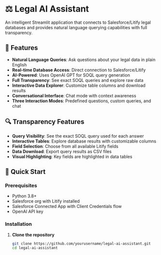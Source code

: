 # ⚖️ Legal AI Assistant

An intelligent Streamlit application that connects to Salesforce/Litify legal databases and provides natural language querying capabilities with full transparency.

## 🌟 Features

- **Natural Language Queries**: Ask questions about your legal data in plain English
- **Real-time Database Access**: Direct connection to Salesforce/Litify
- **AI-Powered**: Uses OpenAI GPT for SOQL query generation
- **Full Transparency**: See exact SOQL queries and explore raw data
- **Interactive Data Explorer**: Customize table columns and download results
- **Conversational Interface**: Chat mode with context awareness
- **Three Interaction Modes**: Predefined questions, custom queries, and chat

## 🔍 Transparency Features

- **Query Visibility**: See the exact SOQL query used for each answer
- **Interactive Tables**: Explore database results with customizable columns
- **Field Selection**: Choose from all available Litify fields
- **Data Download**: Export query results as CSV files
- **Visual Highlighting**: Key fields are highlighted in data tables

## 🚀 Quick Start

### Prerequisites

- Python 3.8+
- Salesforce org with Litify installed
- Salesforce Connected App with Client Credentials flow
- OpenAI API key

### Installation

1. **Clone the repository**
   ```bash
   git clone https://github.com/yourusername/legal-ai-assistant.git
   cd legal-ai-assistant